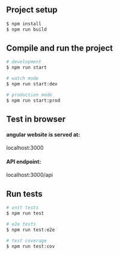 

## Project setup

```bash
$ npm install
$ npm run build
```

## Compile and run the project

```bash
# development
$ npm run start

# watch mode
$ npm run start:dev

# production mode
$ npm run start:prod
```

## Test in browser

#### angular website is served at:
localhost:3000

#### API endpoint:
localhost:3000/api

## Run tests

```bash
# unit tests
$ npm run test

# e2e tests
$ npm run test:e2e

# test coverage
$ npm run test:cov
```
